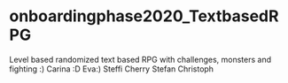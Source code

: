 # onboardingphase2020_TextbasedRPG
Level based randomized text based RPG with challenges, monsters and fighting :)
Carina :D
Eva:)
Steffi
Cherry
Stefan
Christoph
